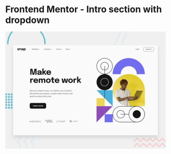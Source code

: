 # Frontend Mentor - Intro section with dropdown

![Design preview for the Intro section with dropdown navigation coding challenge](./design/desktop-preview.jpg)
